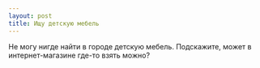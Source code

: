 ```yaml
---
layout: post 
title: Ищу детскую мебель 
--- 
```

Не могу нигде найти в городе детскую мебель. Подскажите, может в интернет-магазине где-то взять можно?